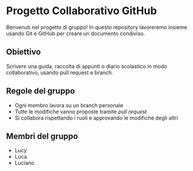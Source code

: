 # Progetto Collaborativo GitHub

Benvenuti nel progetto di gruppo!
In questo repository lavoreremo insieme usando Git e GitHub per creare un documento condiviso.

## Obiettivo
Scrivere una guida, raccolta di appunti o diario scolastico in modo collaborativo, usando pull request e branch.

## Regole del gruppo
- Ogni membro lavora su un branch personale
- Tutte le modifiche vanno proposte tramite *pull request*
- Si collabora rispettando i ruoli e approvando le modifiche degli altri

## Membri del gruppo
- Lucy
- Luca
- Luciano
